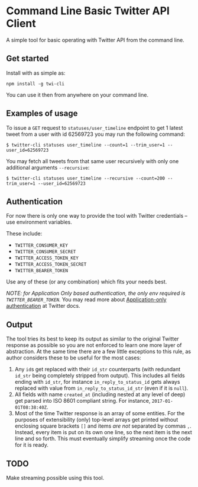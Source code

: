 # Command Line Basic Twitter API Client
A simple tool for basic operating with Twitter API from the command line.

## Get started
Install with as simple as:
```
npm install -g twi-cli
```
You can use it then from anywhere on your command line.

## Examples of usage
To issue a `GET` request to `statuses/user_timeline` endpoint to get 1 latest tweet from a user with id 62569723 you may run the following command:
```
$ twitter-cli statuses user_timeline --count=1 --trim_user=1 --user_id=62569723
```

You may fetch all tweets from that same user recursively with only one additional arguments `--recursive`:
```
$ twitter-cli statuses user_timeline --recursive --count=200 --trim_user=1 --user_id=62569723
```


## Authentication
For now there is only one way to provide the tool with Twitter credentials – use environment variables.

These include:
- `TWITTER_CONSUMER_KEY`
- `TWITTER_CONSUMER_SECRET`
- `TWITTER_ACCESS_TOKEN_KEY`
- `TWITTER_ACCESS_TOKEN_SECRET`
- `TWITTER_BEARER_TOKEN`

Use any of these (or any combination) which fits your needs best.

*NOTE: for Application Only based authentication, the only env required is `TWITTER_BEARER_TOKEN`.*
You may read more about [Application-only authentication](https://dev.twitter.com/oauth/application-only) at Twitter docs.

## Output
The tool tries its best to keep its output as similar to the original Twitter response as possible so you are not enforced to learn one more layer of abstraction.
At the same time there are a few little exceptions to this rule, as author considers these to be useful for the most cases:
1. Any `id`s get replaced with their `id_str` counterparts (with redundant `id_str` being completely stripped from output). This includes all fields ending with `id_str`, for instance `in_reply_to_status_id` gets always replaced with value from `in_reply_to_status_id_str` (even if it is `null`).
2. All fields with name `created_at` (including nested at any level of deep) get parsed into ISO 8601 compliant string. For instance, `2017-01-01T08:38:40Z`.
3. Most of the time Twitter response is an array of some entities.
   For the purposes of extensibility (only) top-level arrays get printed without enclosing square brackets `[]` and items *are not* separated by commas `,`.
   Instead, every item is put on its own one line, so the next item is the next line and so forth.
   This must eventually simplify streaming once the code for it is ready.

## TODO
Make streaming possible using this tool.

